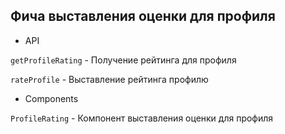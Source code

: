 ## Фича выставления оценки для профиля

- API

`getProfileRating` - Получение рейтинга для профиля

`rateProfile` - Выставление рейтинга профилю

- Components

`ProfileRating` - Компонент выставления оценки для профиля
